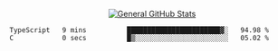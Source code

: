 <p align="center">
  <a href="https://github.com/AndyDevv">
    <img src="https://github-readme-stats.vercel.app/api?username=AndyDevv&custom_title=General%20GitHub%20Stats&theme=aura_dark" alt="General GitHub Stats">
  </a>
</p>

<!--START_SECTION:waka-->

```text
TypeScript   9 mins          ███████████████████████▓░   94.98 %
C            0 secs          █▒░░░░░░░░░░░░░░░░░░░░░░░   05.02 %
```

<!--END_SECTION:waka-->
